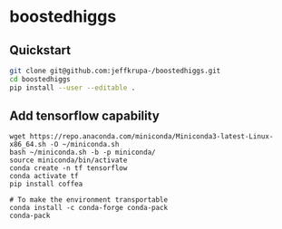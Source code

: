 # boostedhiggs

## Quickstart
```bash
git clone git@github.com:jeffkrupa-/boostedhiggs.git
cd boostedhiggs
pip install --user --editable .
```


## Add tensorflow capability
```
wget https://repo.anaconda.com/miniconda/Miniconda3-latest-Linux-x86_64.sh -O ~/miniconda.sh
bash ~/miniconda.sh -b -p miniconda/
source miniconda/bin/activate
conda create -n tf tensorflow
conda activate tf
pip install coffea

# To make the environment transportable
conda install -c conda-forge conda-pack
conda-pack
```



